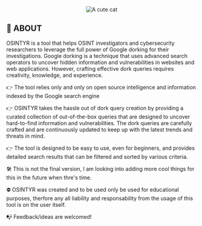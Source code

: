 <div align="center">
  <img src="https://user-images.githubusercontent.com/44981946/224546977-b1592925-eb2f-4683-82f1-95de31654c80.PNG" alt="A cute cat">
</div>

## **🔎 ABOUT**
OSINTYR is a tool that helps OSINT investigators and cybersecurity researchers to leverage the full power of Google dorking for their investigations. Google dorking is a technique that uses advanced search operators to uncover hidden information and vulnerabilities in websites and web applications. However, crafting effective dork queries requires creativity, knowledge, and experience.

👉 The tool relies only and only on open source intelligence and information indexed by the Google search engine

👉 OSINTYR takes the hassle out of dork query creation by providing a curated collection of out-of-the-box queries that are designed to uncover hard-to-find information and vulnerabilities. The dork queries are carefully crafted and are continuously updated to keep up with the latest trends and threats in mind.

👉 The tool is designed to be easy to use, even for beginners, and provides detailed search results that can be filtered and sorted by various criteria.

🛠️ This is not the final version, I am looking into adding more cool things for this in the future when thre's time.

⛔ OSINTYR was created and to be used only be used for educational purposes, therfore any all liability and responsability from the usage of this tool is on the user itself. 

📭 Feedback/ideas are welcomed! 


